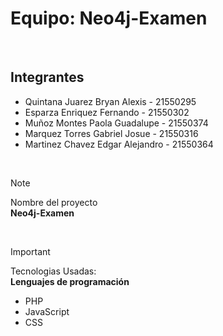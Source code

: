 # Equipo: Neo4j-Examen
<br>

## Integrantes
* Quintana Juarez Bryan Alexis - 21550295
* Esparza Enriquez Fernando - 21550302
* Muñoz Montes Paola Guadalupe - 21550374
* Marquez Torres Gabriel Josue - 21550316
* Martinez Chavez Edgar Alejandro - 21550364

<br>

> [!NOTE]
> Nombre del proyecto <br>
> <b>Neo4j-Examen</b>

<br>

> [!IMPORTANT]
> Tecnologias Usadas: <br>
> <b> Lenguajes de programación </b>
> * PHP
> * JavaScript
> * CSS

